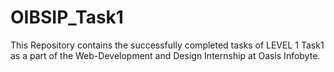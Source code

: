 # OIBSIP_Task1
This Repository contains the successfully completed tasks of LEVEL 1  Task1 as a part of the Web-Development and Design Internship at Oasis Infobyte.

